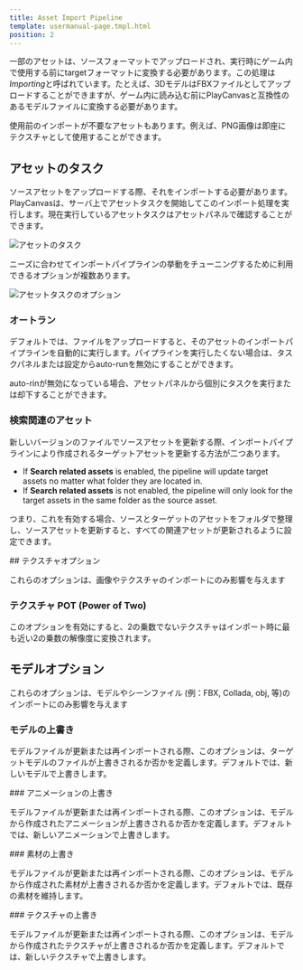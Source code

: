 ```yaml
---
title: Asset Import Pipeline
template: usermanual-page.tmpl.html
position: 2
---
```


一部のアセットは、ソースフォーマットでアップロードされ、実行時にゲーム内で使用する前にtargetフォーマットに変換する必要があります。この処理は*Importing*と呼ばれています。たとえば、3DモデルはFBXファイルとしてアップロードすることができますが、ゲーム内に読み込む前にPlayCanvasと互換性のあるモデルファイルに変換する必要があります。

使用前のインポートが不要なアセットもあります。例えば、PNG画像は即座にテクスチャとして使用することができます。

## アセットのタスク

ソースアセットをアップロードする際、それをインポートする必要があります。PlayCanvasは、サーバ上でアセットタスクを開始してこのインポート処理を実行します。現在実行しているアセットタスクはアセットパネルで確認することができます。

![アセットのタスク][1]

ニーズに合わせてインポートパイプラインの挙動をチューニングするために利用できるオプションが複数あります。

![アセットタスクのオプション][2]

### オートラン

デフォルトでは、ファイルをアップロードすると、そのアセットのインポートパイプラインを自動的に実行します。パイプラインを実行したくない場合は、タスクパネルまたは設定からauto-runを無効にすることができます。

auto-rinが無効になっている場合、アセットパネルから個別にタスクを実行または却下することができます。

### 検索関連のアセット

新しいバージョンのファイルでソースアセットを更新する際、インポートパイプラインにより作成されるターゲットアセットを更新する方法が二つあります。

* If **Search related assets** is enabled, the pipeline will update target assets no matter what folder they are located in.
* If **Search related assets** is not enabled, the pipeline will only look for the target assets in the same folder as the source asset.

つまり、これを有効する場合、ソースとターゲットのアセットをフォルダで整理し、ソースアセットを更新すると、すべての関連アセットが更新されるように設定できます。

## テクスチャオプション

これらのオプションは、画像やテクスチャのインポートにのみ影響を与えます

### テクスチャ POT (Power of Two)

このオプションを有効にすると、2の乗数でないテクスチャはインポート時に最も近い2の乗数の解像度に変換されます。

## モデルオプション

これらのオプションは、モデルやシーンファイル (例：FBX, Collada, obj, 等)のインポートにのみ影響を与えます

### モデルの上書き

モデルファイルが更新または再インポートされる際、このオプションは、ターゲットモデルのファイルが上書きされるか否かを定義します。デフォルトでは、新しいモデルで上書きします。

### アニメーションの上書き

モデルファイルが更新または再インポートされる際、このオプションは、モデルから作成されたアニメーションが上書きされるか否かを定義します。デフォルトでは、新しいアニメーションで上書きします。

### 素材の上書き

モデルファイルが更新または再インポートされる際、このオプションは、モデルから作成された素材が上書きされるか否かを定義します。デフォルトでは、既存の素材を維持します。

### テクスチャの上書き

モデルファイルが更新または再インポートされる際、このオプションは、モデルから作成されたテクスチャが上書きされるか否かを定義します。デフォルトでは、新しいテクスチャで上書きします。

[1]: /images/user-manual/assets/import-pipeline/asset-tasks-full.jpg
[2]: /images/user-manual/assets/import-pipeline/asset-tasks.jpg

